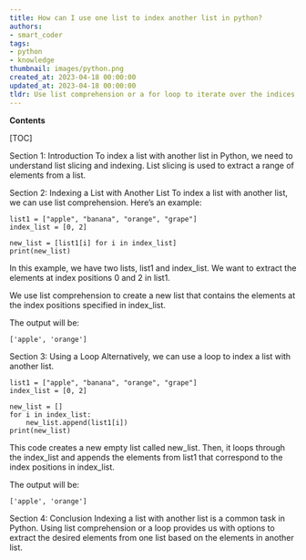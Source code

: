 ```yaml
---
title: How can I use one list to index another list in python?
authors:
- smart_coder
tags:
- python
- knowledge
thumbnail: images/python.png
created_at: 2023-04-18 00:00:00
updated_at: 2023-04-18 00:00:00
tldr: Use list comprehension or a for loop to iterate over the indices of the second list and use those indices to access elements in the first list.
---
```


**Contents**

[TOC]

Section 1: Introduction
To index a list with another list in Python, we need to understand list slicing and indexing. List slicing is used to extract a range of elements from a list.

Section 2: Indexing a List with Another List
To index a list with another list, we can use list comprehension.
Here’s an example:

```
list1 = ["apple", "banana", "orange", "grape"]
index_list = [0, 2]

new_list = [list1[i] for i in index_list]
print(new_list)
```

In this example, we have two lists, list1 and index_list. We want to extract the elements at index positions 0 and 2 in list1.

We use list comprehension to create a new list that contains the elements at the index positions specified in index_list.

The output will be:
```
['apple', 'orange']
```

Section 3: Using a Loop
Alternatively, we can use a loop to index a list with another list.

```
list1 = ["apple", "banana", "orange", "grape"]
index_list = [0, 2]

new_list = []
for i in index_list:
    new_list.append(list1[i])
print(new_list)
```

This code creates a new empty list called new_list. Then, it loops through the index_list and appends the elements from list1 that correspond to the index positions in index_list.

The output will be:
```
['apple', 'orange']
```

Section 4: Conclusion
Indexing a list with another list is a common task in Python. Using list comprehension or a loop provides us with options to extract the desired elements from one list based on the elements in another list.
